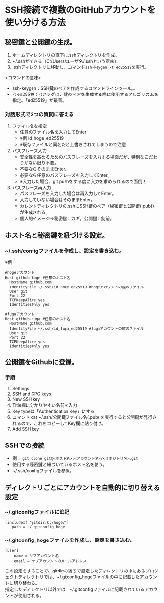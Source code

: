 # SSH接続で複数のGitHubアカウントを使い分ける方法


## 秘密鍵と公開鍵の生成。
1. ホームディレクトリの直下に.sshディレクトリを作成。
1. ~/.sshができる（C:/Users/ユーザ名/.sshという意味）。
1. .sshディレクトリに移動し、コマンド```ssh-keygen -t ed25519```を実行。

<コマンドの意味>
* ssh-keygen：SSH鍵のペアを作成するコマンドラインツール。。
* -t ed25519：-tフラグは、鍵のペアを生成する際に使用するアルゴリズムを指定。「ed25519」が最善。
### 対話形式で3つの質問に答える
1. ファイル名を指定
    * 任意のファイル名を入力してEnter
    * ※例 id_hoge_ed25519
    * ※既存ファイルと同名だと上書きされてしまうので注意
1. パスフレーズ入力
    * 安全性を高めるためのパスフレーズを入力する場面だが、特別なこだわりがない限り不要。
    * 不要ならそのままEnter。
    * 必要なら任意のパスフレーズを入力してEnter。
    * ※入力した場合、git pushをする度に入力を求められるので面倒！
1. パスフレーズ再入力
    * パスフレーズを入力した場合は再入力してEnter。
    * 入力していない場合はそのままEnter。
    * カレントディレクトリの.sshにSSH鍵のペア（秘密鍵と公開鍵(.pub)）が生成される。
    * 個人的イメージ→秘密鍵：カギ。公開鍵：錠前。


## ホスト名と秘密鍵を紐づける設定。
### ~/.ssh/configファイルを作成し、設定を書き込む。  
※例
```
#hogeアカウント
Host github-hoge #任意のホスト名
  HostName github.com
  IdentityFile ~/.ssh/id_hoge_ed25519 #hogeアカウントの鍵のファイル
  User git
  Port 22
  TCPKeepAlive yes
  IdentitiesOnly yes

#fugaアカウント
Host github-fuga #任意のホスト名
  HostName github.com
  IdentityFile ~/.ssh/id_fuga_ed25519 #fugaアカウントの鍵のファイル
  User git
  Port 22
  TCPKeepAlive yes
  IdentitiesOnly yes
```

## 公開鍵をGithubに登録。
### 手順
1. Settings
1. SSH and GPG keys
1. New SSH key
1. Title欄に分かりやすい名前を入力
1. Key typeは「Authentication Key」にする
1. コマンド cat ~/.ssh/公開鍵ファイル名(.pub) を実行すると公開鍵が発行されるので、これをコピーしてKey欄に貼り付け。
1. Add SSH key

## SSHでの接続
* 例： ```git clone git@<ホスト名>:<アカウント名>/<リポジトリ名>.git```
* 使用する秘密鍵と紐づいているホスト名を使う。
* ~/.ssh/configファイルを参照。


## ディレクトリごとにアカウントを自動的に切り替える設定
### ~/.gitconfigファイルに追記
```
[includeIf "gitdir:C:/hoge/"]
   path = ~/.gitconfig_hoge
```
### ~/.gitconfig_hogeファイルを作成し、設定を書き込む。
```
[user]
	name = サブアカウント名
	email = サブアカウントのメールアドレス
```
この設定をすることで、gitdir:の後ろで設定したディレクトリの中にあるプロジェクトディレクトリでは、~/.gitconfig_hogeファイルの中に記載したアカウントに切り替わる。  
指定したディレクトリ以外では、~/.gitconfigファイルに記載されているアカウントが使用される。

